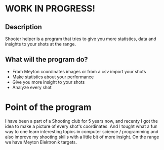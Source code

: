 # WORK IN PROGRESS!
## Description
Shooter helper is a program that tries to give you more statistics, data and insights to your shots at the range.

## What will the program do?
 - From Meyton coordinates images or from a csv import your shots
 - Make statistics about your performance
 - Give you more insight to your shots
 - Analyze every shot
 
# Point of the program
I have been a part of a Shooting club for 5 years now, and recenty I got the idea to make a picture of every shot's coordinates.
And I tought what a fun way to one learn interesting topics in computer science / programming and also improve my shooting skills with a little bit of more insight.
On the range we have Meyton Elektronik targets.

